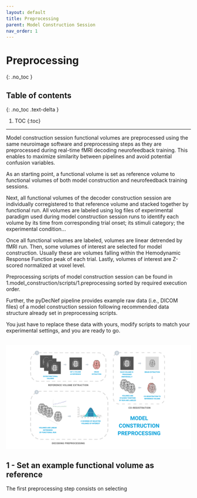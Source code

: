 ```yaml
---
layout: default
title: Preprocessing
parent: Model Construction Session
nav_order: 1
---
```


# Preprocessing
{: .no_toc }

## Table of contents
{: .no_toc .text-delta }

1. TOC
{:toc}

---

Model construction session functional volumes are preprocessed using the same neuroimage software and preprocessing steps as they are preprocessed during real-time fMRI decoding neurofeedback training. This enables to maximize similarity between pipelines and avoid potential confusion variables.

As an starting point, a functional volume is set as reference volume to functional volumes of both model construction and neurofeedback training sessions.

Next, all functional volumes of the decoder construction session are individually corregistered to that reference volume and stacked together by functional run. All volumes are labeled using log files of experimental paradigm used during model construction session runs to identify each volume by its time from corresponding trial onset; its stimuli category; the experimental condition... 

Once all functional volumes are labeled, volumes are linear detrended by fMRI run. Then, some volumes of interest are selected for model construction. Usually these are volumes falling within the Hemodynamic Response Function peak of each trial. Lastly, volumes of interest are Z-scored normalized at voxel level.

Preprocessing scripts of model construction session can be found in 1.model_construction/scripts/1.preprocessing sorted by required execution order.

Further, the pyDecNef pipeline provides example raw data (i.e., DICOM files) of a model construction session following recommended data structure already set in preprocessing scripts. 

You just have to replace these data with yours, modify scripts to match your experimental settings, and you are ready to go.

<center>
<br>
<img src="../../assets/images/model_construction_preprocessing.png" alt="Model Construction Preprocessing Pipeline Diagram" width="1000">
</center>

## 1 - Set an example functional volume as reference

The first preprocessing step consists on selecting 